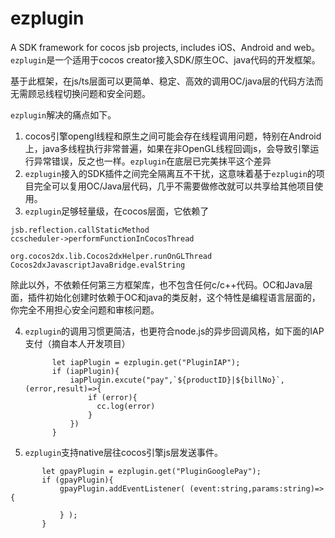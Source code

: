 # ezplugin
A SDK framework for cocos jsb projects, includes iOS、Android and web。
`ezplugin`是一个适用于cocos creator接入SDK/原生OC、java代码的开发框架。 

基于此框架，在js/ts层面可以更简单、稳定、高效的调用OC/java层的代码方法而无需顾忌线程切换问题和安全问题。

`ezplugin`解决的痛点如下。
1. cocos引擎opengl线程和原生之间可能会存在线程调用问题，特别在Android上，java多线程执行非常普遍，如果在非OpenGL线程回调js，会导致引擎运行异常错误，反之也一样。`ezplugin`在底层已完美抹平这个差异
2. `ezplugin`接入的SDK插件之间完全隔离互不干扰，这意味着基于`ezplugin`的项目完全可以复用OC/Java层代码，几乎不需要做修改就可以共享给其他项目使用。
3. `ezplugin`足够轻量级，在cocos层面，它依赖了
  ```
  jsb.reflection.callStaticMethod
  ccscheduler->performFunctionInCocosThread
  
  org.cocos2dx.lib.Cocos2dxHelper.runOnGLThread
  Cocos2dxJavascriptJavaBridge.evalString
  ````
除此以外，不依赖任何第三方框架库，也不包含任何c/c++代码。OC和Java层面，插件初始化创建时依赖于OC和java的类反射，这个特性是编程语言层面的，你完全不用担心安全问题和审核问题。

4. `ezplugin`的调用习惯更简洁，也更符合node.js的异步回调风格，如下面的IAP支付（摘自本人开发项目）
    ```
          let iapPlugin = ezplugin.get("PluginIAP");
          if (iapPlugin){
              iapPlugin.excute("pay",`${productID}|${billNo}`,(error,result)=>{
                  if (error){
                    cc.log(error)
                  }
              })
          }
    ```
 
 5. `ezplugin`支持native层往cocos引擎js层发送事件。
 ```
        let gpayPlugin = ezplugin.get("PluginGooglePay");
        if (gpayPlugin){
            gpayPlugin.addEventListener( (event:string,params:string)=>{
              
            } );
        }
 ```
